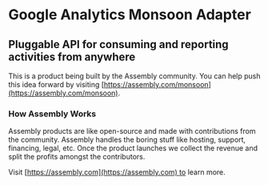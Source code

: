 # Google Analytics Monsoon Adapter

## Pluggable API for consuming and reporting activities from anywhere

This is a product being built by the Assembly community. You can help push this idea forward by visiting [https://assembly.com/monsoon](https://assembly.com/monsoon).

### How Assembly Works

Assembly products are like open-source and made with contributions from the community. Assembly handles the boring stuff like hosting, support, financing, legal, etc. Once the product launches we collect the revenue and split the profits amongst the contributors.

Visit [https://assembly.com](https://assembly.com) to learn more.
